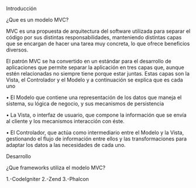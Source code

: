 Introducción

¿Que es un modelo MVC?

MVC es una propuesta de arquitectura del software utilizada para separar el código por sus distintas responsabilidades, manteniendo distintas capas que se encargan de hacer una tarea muy concreta, lo que ofrece beneficios diversos.

El patrón MVC se ha convertido en un estándar para el desarrollo de aplicaciones que permite separar la aplicación en tres capas que, aunque estén relacionadas no siempre tiene porque estar juntas. Estas capas son la Vista, el Controlador y el Modelo y a continuación se explica que es cada uno

•	El Modelo que contiene una representación de los datos que maneja el sistema, su lógica de negocio, y sus mecanismos de persistencia

•	La Vista, o interfaz de usuario, que compone la información que se envía al cliente y los mecanismos interacción con éste.

•	El Controlador, que actúa como intermediario entre el Modelo y la Vista, gestionando el flujo de información entre ellos y las transformaciones para adaptar los datos a las necesidades de cada uno.


Desarrollo

¿Que frameworks utiliza el modelo MVC?

1.-CodeIgniter
2.-Zend
3.-Phalcon

